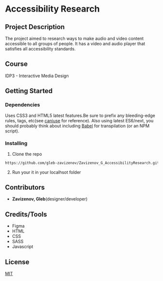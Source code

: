 # Accessibility Research

## Project Description

The project aimed to research ways to make audio and video content accessible to all groups of people. It has a video and audio player that satisfies all accessibility standards.

## Course

IDP3 - Interactive Media Design

## Getting Started

### Dependencies

Uses CSS3 and HTML5 latest features.Be sure to prefix any bleeding-edge rules, tags, etc(see [caniuse](https://caniuse.com) for reference).
Also using latest ES6/next, you should probably think about including [Babel](https://babeljs.io) for transpilation (or an NPM script).

### Installing

1. Clone the repo
```sh
https://github.com/gleb-zavizenov/Zavizenov_G_AccessibilityResearch.git
```
2. Run your it in your localhsot folder

## Contributors

- **Zavizenov, Gleb**(designer/developer)

## Credits/Tools

* Figma
* HTML
* CSS
* SASS
* Javascript

## License

[MIT](https://choosealicense.com/licenses/mit/)
